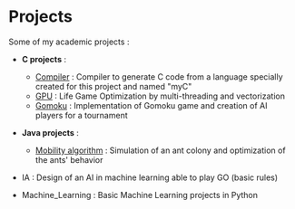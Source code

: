 # Projects
Some of my academic projects :
- **C projects** :
  - [Compiler](Compiler) : Compiler to generate C code from a language specially created for this project and named "myC"
  - [GPU](GPU) : Life Game Optimization by multi-threading and vectorization
  - [Gomoku](Gomoku) : Implementation of Gomoku game and creation of AI players for a tournament
- **Java projects** :
  - [Mobility algorithm](Mobility%20algorithm) : Simulation of an ant colony and optimization of the ants' behavior

- IA : Design of an AI in machine learning able to play GO (basic rules)
- Machine_Learning : Basic Machine Learning projects in Python

